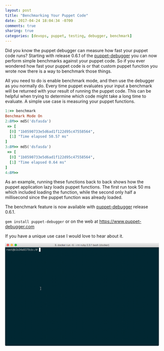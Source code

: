 ```yaml
---
layout: post
title: "Benchmarking Your Puppet Code"
date: 2017-04-24 18:04:34 -0700
comments: true
sharing: true
categories: [devops, puppet, testing, debugger, benchmark]
---
```

Did you know the puppet debugger can measure how fast your puppet code runs? Starting with release 0.6.1 of the [puppet-debugger](https://github.com/nwops/puppet-debugger)
you can now perform simple benchmarks against your puppet code.
So if you ever wondered how fast your puppet code is or that custom puppet function you wrote now there is a way to benchmark those things.

All you need to do is enable benchmark mode, and then use the debugger as you normally do.  Every time puppet evaluates your input
a benchmark will be returned with your result of running the puppet code.  This can be helpful when trying to determine
which code might take a long time to evaluate.  A simple use case is measuring your puppet functions.

```ruby
1:>> benchmark
Benchmark Mode On
2:BM>> md5('dsfasda')
 => [
  [0] "1b0590733e5d6ad1f122d95c47558564",
  [1] "Time elapsed 50.57 ms"
]
3:BM>> md5('dsfasda')
 => [
  [0] "1b0590733e5d6ad1f122d95c47558564",
  [1] "Time elapsed 0.64 ms"
]
4:BM>>
```

As an example, running these functions back to back shows how the puppet application lazy loads puppet functions.
The first run took 50 ms which included loading the function, while the second only half a millisecond since the puppet function
was already loaded.

The benchmark feature is now available with [puppet-debugger](https://github.com/nwops/puppet-debugger) release 0.6.1.

`gem install puppet-debugger` or on the web at https://www.puppet-debugger.com

If you have a unique use case I would love to hear about it.

![Benchmark demo](/images/benchmark.gif)
